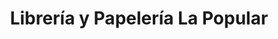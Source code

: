 ---
title: "Librería y Papelería La Popular"
url: /santa-tecla/libreria-y-papeleria-la-popular/
shop: Schreibwaren
---
